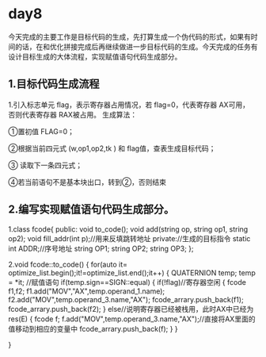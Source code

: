 # day8

  今天完成的主要工作是目标代码的生成，先打算生成一个伪代码的形式，如果有时间的话，在和优化拼接完成后再继续做进一步目标代码的生成。今天完成的任务有设计目标生成的大体流程，实现赋值语句代码生成部分。

## 1.目标代码生成流程

  1.引入标志单元 flag，表示寄存器占用情况，若 flag=0，代表寄存器 AX可用， 否则代表寄存器 RAX被占用。 生成算法： 

①置初值 FLAG=0； 

②根据当前四元式 (w,op1,op2,tk ) 和 flag值，查表生成目标代码；

③ 读取下一条四元式；

 ④若当前语句不是基本块出口，转到②，否则结束

## 2.编写实现赋值语句代码生成部分。

1.class fcode{
 	public:
 		void to_code();
 		void add(string op, string op1, string op2);
 		void fill_addr(int p);//用来反填跳转地址 
 	private://生成的目标指令 
 		static int ADDR;//序号地址 
        string OP1;
        string OP2;
        string OP3;
 }; 

2.void  fcode::to_code()
 {
 	for(auto it= optimize_list.begin();it!=optimize_list.end();it++)
 	{
 		QUATERNION temp;
 	    temp = *it;
 	    //赋值语句
 	    if(temp.sign==SIGN::equal) 
 	    {
 	    	if(!flag)//寄存器空闲 
 	    	{
 	    		fcode f1,f2;
				f1.add("MOV","AX",temp.operand_1.name);
				f2.add("MOV",temp.operand_3.name,"AX");
				fcode_arrary.push_back(f1);
				fcode_arrary.push_back(f2);
			 }
			 else//说明寄存器已经被栈用，此时AX中已经为res(E) 
			 {
			 	fcode f;
			 	f.add("MOV",temp.operand_3.name,"AX");//直接将AX里面的值移动到相应的变量中 
			 	fcode_arrary.push_back(f);
			 }
		 }

}

